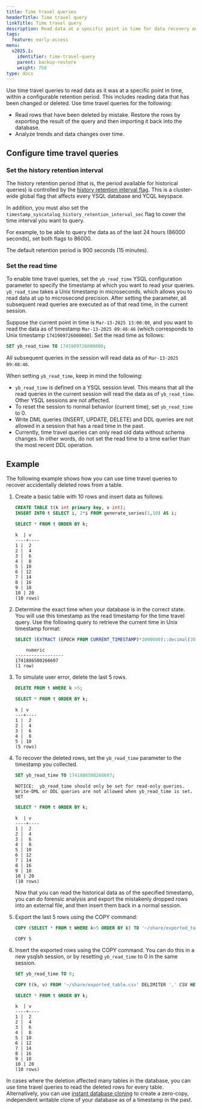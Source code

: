 ```yaml
---
title: Time travel queries
headerTitle: Time travel query
linkTitle: Time travel query
description: Read data at a specific point in time for data recovery and analysis.
tags:
  feature: early-access
menu:
  v2025.1:
    identifier: time-travel-query
    parent: backup-restore
    weight: 750
type: docs
---
```


Use time travel queries to read data as it was at a specific point in time, within a configurable retention period. This includes reading data that has been changed or deleted. Use time travel queries for the following:

- Read rows that have been deleted by mistake. Restore the rows by exporting the result of the query and then importing it back into the database.
- Analyze trends and data changes over time.

## Configure time travel queries

### Set the history retention interval

The history retention period (that is, the period available for historical queries) is controlled by the [history retention interval flag](../../../reference/configuration/yb-tserver/#timestamp-history-retention-interval-sec). This is a cluster-wide global flag that affects every YSQL database and YCQL keyspace.

In addition, you must also set the `timestamp_syscatalog_history_retention_interval_sec` flag to cover the time interval you want to query.

For example, to be able to query the data as of the last 24 hours (86000 seconds), set both flags to 86000.

The default retention period is 900 seconds (15 minutes).

### Set the read time

To enable time travel queries, set the `yb_read_time` YSQL configuration parameter to specify the timestamp at which you want to read your queries. `yb_read_time` takes a Unix timestamp in microseconds, which allows you to read data at up to microsecond precision. After setting the parameter, all subsequent read queries are executed as of that read time, in the current session.

Suppose the current point in time is `Mar-13-2025 13:00:00`, and you want to read the data as of timestamp `Mar-13-2025 09:48:46` (which corresponds to Unix timestamp `1741909726000000`). Set the read time as follows:

```sql
SET yb_read_time TO 1741909726000000;
```

All subsequent queries in the session will read data as of `Mar-13-2025 09:48:46`.

When setting `yb_read_time`, keep in mind the following:

- `yb_read_time` is defined on a YSQL session level. This means that all the read queries in the current session will read the data as of `yb_read_time`. Other YSQL sessions are not affected.
- To reset the session to normal behavior (current time), set `yb_read_time` to 0.
- Write DML queries (INSERT, UPDATE, DELETE) and DDL queries are not allowed in a session that has a read time in the past.
- Currently, time travel queries can only read old data without schema changes. In other words, do not set the read time to a time earlier than the most recent DDL operation.

## Example

The following example shows how you can use time travel queries to recover accidentally deleted rows from a table.

1. Create a basic table with 10 rows and insert data as follows:

    ```sql
    CREATE TABLE t(k int primary key, v int);
    INSERT INTO t SELECT i, 2*i FROM generate_series(1,10) AS i;
    ```

    ```sql
    SELECT * FROM t ORDER BY k;
    ```

    ```output
    k  | v
    ----+----
    1 |  2
    2 |  4
    3 |  6
    4 |  8
    5 | 10
    6 | 12
    7 | 14
    8 | 16
    9 | 18
    10 | 20
    (10 rows)
    ```

1. Determine the exact time when your database is in the correct state. You will use this timestamp as the read timestamp for the time travel query. Use the following query to retrieve the current time in Unix timestamp format:

    ```sql
    SELECT (EXTRACT (EPOCH FROM CURRENT_TIMESTAMP)*1000000)::decimal(38,0);
    ```

    ```output
        numeric
    ------------------
    1741886500266607
    (1 row)
    ```

1. To simulate user error, delete the last 5 rows.

    ```sql
    DELETE FROM t WHERE k >5;
    ```

    ```sql
    SELECT * FROM t ORDER BY k;
    ```

    ```output
    k | v
    ---+----
    1 |  2
    2 |  4
    3 |  6
    4 |  8
    5 | 10
    (5 rows)
    ```

1. To recover the deleted rows, set the `yb_read_time` parameter to the timestamp you collected.

    ```sql
    SET yb_read_time TO 1741886500266607;
    ```

    ```output
    NOTICE:  yb_read_time should only be set for read-only queries. Write-DML or DDL queries are not allowed when yb_read_time is set.
    SET
    ```

    ```sql
    SELECT * FROM t ORDER BY k;
    ```

    ```output
    k  | v
    ----+----
    1 |  2
    2 |  4
    3 |  6
    4 |  8
    5 | 10
    6 | 12
    7 | 14
    8 | 16
    9 | 18
    10 | 20
    (10 rows)
    ```

    Now that you can read the historical data as of the specified timestamp, you can do forensic analysis and export the mistakenly dropped rows into an external file, and then insert them back in a normal session.

1. Export the last 5 rows using the COPY command:

    ```sql
    COPY (SELECT * FROM t WHERE k>5 ORDER BY k) TO '~/share/exported_table.csv' DELIMITER ',' CSV HEADER;
    ```

    ```output
    COPY 5
    ```

1. Insert the exported rows using the COPY command. You can do this in a new ysqlsh session, or by resetting `yb_read_time` to 0 in the same session.

    ```sql
    SET yb_read_time TO 0;
    ```

    ```sql
    COPY t(k, v) FROM '~/share/exported_table.csv' DELIMITER ',' CSV HEADER;
    ```

    ```sql
    SELECT * FROM t ORDER BY k;
    ```

    ```output
    k  | v
    ----+----
    1 |  2
    2 |  4
    3 |  6
    4 |  8
    5 | 10
    6 | 12
    7 | 14
    8 | 16
    9 | 18
    10 | 20
    (10 rows)
    ```

In cases where the deletion affected many tables in the database, you can use time travel queries to read the deleted rows for every table. Alternatively, you can use [instant database cloning](../instant-db-cloning/) to create a zero-copy, independent writable clone of your database as of a timestamp in the past.
